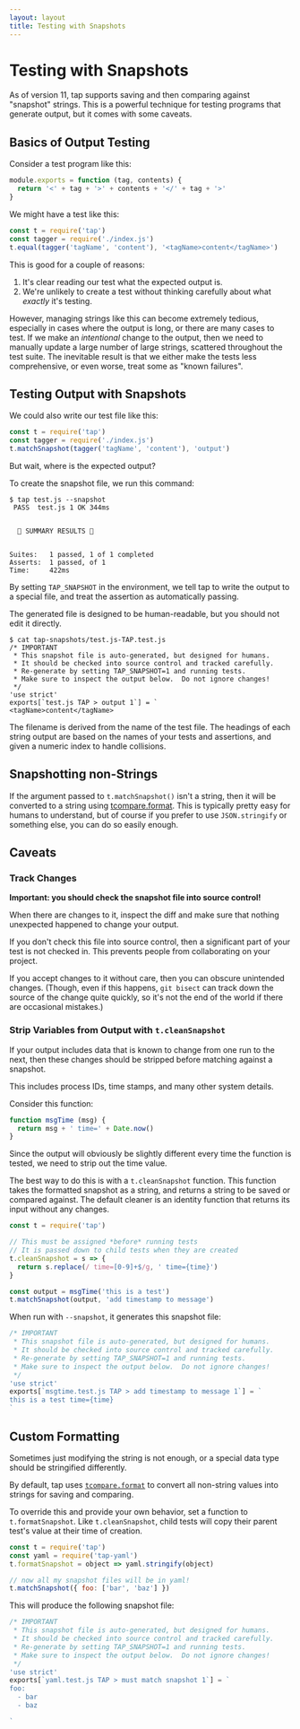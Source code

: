 ```yaml
---
layout: layout
title: Testing with Snapshots
---
```


# Testing with Snapshots

As of version 11, tap supports saving and then comparing against
"snapshot" strings.  This is a powerful technique for testing programs
that generate output, but it comes with some caveats.

## Basics of Output Testing

Consider a test program like this:

```javascript
module.exports = function (tag, contents) {
  return '<' + tag + '>' + contents + '</' + tag + '>'
}
```

We might have a test like this:

```javascript
const t = require('tap')
const tagger = require('./index.js')
t.equal(tagger('tagName', 'content'), '<tagName>content</tagName>')
```

This is good for a couple of reasons:

1. It's clear reading our test what the expected output is.
2. We're unlikely to create a test without thinking carefully about
   what _exactly_ it's testing.

However, managing strings like this can become extremely tedious,
especially in cases where the output is long, or there are many cases
to test.  If we make an _intentional_ change to the output, then we
need to manually update a large number of large strings, scattered
throughout the test suite.  The inevitable result is that we either
make the tests less comprehensive, or even worse, treat some as "known
failures".

## Testing Output with Snapshots

We could also write our test file like this:

```javascript
const t = require('tap')
const tagger = require('./index.js')
t.matchSnapshot(tagger('tagName', 'content'), 'output')
```

But wait, where is the expected output?

To create the snapshot file, we run this command:

```
$ tap test.js --snapshot
 PASS  test.js 1 OK 344ms


  🌈 SUMMARY RESULTS 🌈


Suites:   1 passed, 1 of 1 completed
Asserts:  1 passed, of 1
Time:     422ms
```

By setting `TAP_SNAPSHOT` in the environment, we tell tap to write the
output to a special file, and treat the assertion as automatically
passing.

The generated file is designed to be human-readable, but you should
not edit it directly.

```
$ cat tap-snapshots/test.js-TAP.test.js
/* IMPORTANT
 * This snapshot file is auto-generated, but designed for humans.
 * It should be checked into source control and tracked carefully.
 * Re-generate by setting TAP_SNAPSHOT=1 and running tests.
 * Make sure to inspect the output below.  Do not ignore changes!
 */
'use strict'
exports[`test.js TAP > output 1`] = `
<tagName>content</tagName>
```

The filename is derived from the name of the test file.  The headings
of each string output are based on the names of your tests and
assertions, and given a numeric index to handle collisions.

## Snapshotting non-Strings

If the argument passed to `t.matchSnapshot()` isn't a string, then it
will be converted to a string using [tcompare.format](http://npm.im/tcompare).
This is typically pretty easy for humans to understand, but of course if you
prefer to use `JSON.stringify` or something else, you can do so easily
enough.

## Caveats

### Track Changes

**Important: you should check the snapshot file into source control!**

When there are changes to it, inspect the diff and make sure that
nothing unexpected happened to change your output.

If you don't check this file into source control, then a significant
part of your test is not checked in.  This prevents people from
collaborating on your project.

If you accept changes to it without care, then you can obscure
unintended changes.  (Though, even if this happens, `git bisect` can
track down the source of the change quite quickly, so it's not the end
of the world if there are occasional mistakes.)

### Strip Variables from Output with `t.cleanSnapshot`

If your output includes data that is known to change from one run to
the next, then these changes should be stripped before matching
against a snapshot.

This includes process IDs, time stamps, and many other system details.

Consider this function:

```javascript
function msgTime (msg) {
  return msg + ' time=' + Date.now()
}
```

Since the output will obviously be slightly different every time the
function is tested, we need to strip out the time value.

The best way to do this is with a `t.cleanSnapshot` function.  This function
takes the formatted snapshot as a string, and returns a string to be saved or
compared against.  The default cleaner is an identity function that returns its
input without any changes.

```javascript
const t = require('tap')

// This must be assigned *before* running tests
// It is passed down to child tests when they are created
t.cleanSnapshot = s => {
  return s.replace(/ time=[0-9]+$/g, ' time={time}')
}

const output = msgTime('this is a test')
t.matchSnapshot(output, 'add timestamp to message')
```

When run with `--snapshot`, it generates this snapshot file:

```javascript
/* IMPORTANT
 * This snapshot file is auto-generated, but designed for humans.
 * It should be checked into source control and tracked carefully.
 * Re-generate by setting TAP_SNAPSHOT=1 and running tests.
 * Make sure to inspect the output below.  Do not ignore changes!
 */
'use strict'
exports[`msgtime.test.js TAP > add timestamp to message 1`] = `
this is a test time={time}
`
```

## Custom Formatting

Sometimes just modifying the string is not enough, or a special data type
should be stringified differently.

By default, tap uses [`tcompare.format`](http://npm.im/tcompare) to convert all
non-string values into strings for saving and comparing.

To override this and provide your own behavior, set a function to
`t.formatSnapshot`.  Like `t.cleanSnapshot`, child tests will copy their parent
test's value at their time of creation.

```javascript
const t = require('tap')
const yaml = require('tap-yaml')
t.formatSnapshot = object => yaml.stringify(object)

// now all my snapshot files will be in yaml!
t.matchSnapshot({ foo: ['bar', 'baz'] })
```

This will produce the following snapshot file:

```javascript
/* IMPORTANT
 * This snapshot file is auto-generated, but designed for humans.
 * It should be checked into source control and tracked carefully.
 * Re-generate by setting TAP_SNAPSHOT=1 and running tests.
 * Make sure to inspect the output below.  Do not ignore changes!
 */
'use strict'
exports[`yaml.test.js TAP > must match snapshot 1`] = `
foo:
  - bar
  - baz

`
```
